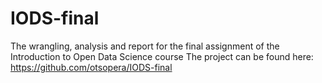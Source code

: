 # IODS-final
The wrangling, analysis and report for the final assignment of the Introduction to Open Data Science course
The project can be found here: https://github.com/otsopera/IODS-final